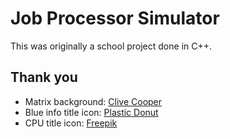 # Job Processor Simulator
This was originally a school project done in C++.

## Thank you
- Matrix background: [Clive Cooper](https://codepen.io/yaclive)
- Blue info title icon: [Plastic Donut](https://www.flaticon.com/authors/plastic-donut)
- CPU title icon: [Freepik](https://www.flaticon.com/authors/freepik)
